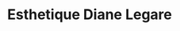---
title: "Esthetique Diane Legare"
url: /trois-rivieres/esthetique-diane-legare/
shop: Kosmetik
---